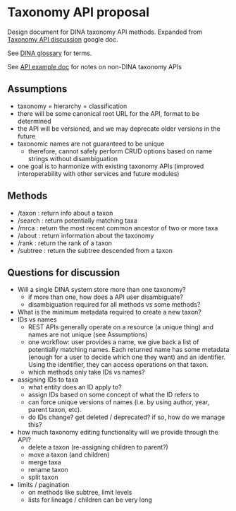 # Taxonomy API proposal

Design document for DINA taxonomy API methods. Expanded from [Taxonomy API discussion](https://docs.google.com/spreadsheets/d/1uaJh1qt6mvY0ZCEB6uBKdnUnyGdpQnZcnFqTMHTS5pA/edit#gid=0) google doc.

See [DINA glossary](https://github.com/DINA-Web/dina-use-cases/blob/master/glossary.md) for terms.

See [API example doc](https://github.com/DINA-Web/taxonomy/blob/master/docs/api_examples.md) for notes on non-DINA taxonomy APIs

## Assumptions

* taxonomy = hierarchy = classification
* there will be some canonical root URL for the API, format to be determined
* the API will be versioned, and we may deprecate older versions in the future
* taxonomic names are not guaranteed to be unique
  * therefore, cannot safely perform CRUD options based on name strings without disambiguation
* one goal is to harmonize with existing taxonomy APIs (improved interoperability with other services and future modules)

## Methods

* /taxon : return info about a taxon
* /search : return potentially matching taxa
* /mrca : return the most recent common ancestor of two or more taxa
* /about : return information about the taxonomy
* /rank : return the rank of a taxon
* /subtree : return the subtree descended from a taxon

## Questions for discussion

* Will a single DINA system store more than one taxonomy?
  * if more than one, how does a API user disambiguate?
  * disambiguation required for all methods vs some methods?
* What is the minimum metadata required to create a new taxon?
* IDs vs names
  * REST APIs generally operate on a resource (a unique thing) and names are not unique (see Assumptions)
  * one workflow: user provides a name, we give back a list of potentially matching names. Each returned name has some metadata (enough for a user to decide which one they want) and an identifier. Using the identifier, they can access operations on that taxon.
  * which methods only take IDs vs names?
* assigning IDs to taxa
  * what entity does an ID apply to?
  * assign IDs based on some concept of what the ID refers to
  * can force unique versions of names (i.e. by using author, year, parent taxon, etc).
  * do IDs change? get deleted / deprecated? if so, how do we manage this?
* how much taxonomy editing functionality will we provide through the API?
  * delete a taxon (re-assigning children to parent?)
  * move a taxon (and children)
  * merge taxa
  * rename taxon
  * split taxon
* limits / pagination
  * on methods like subtree, limit levels
  * lists for lineage / children can be very long
